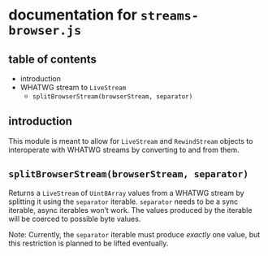 documentation for `streams-browser.js`
===

table of contents
---

- introduction
- WHATWG stream to `LiveStream`
  - `splitBrowserStream(browserStream, separator)`

introduction
---

This module is meant to allow for `LiveStream` and `RewindStream` objects to interoperate with WHATWG streams by converting to and from them.

`splitBrowserStream(browserStream, separator)`
---

Returns a `LiveStream` of `Uint8Array` values from a WHATWG stream by splitting it using the `separator` iterable. `separator` needs to be a sync iterable, async iterables won’t work. The values produced by the iterable will be coerced to possible byte values.

Note: Currently, the `separator` iterable must produce *exactly* one value, but this restriction is planned to be lifted eventually.
